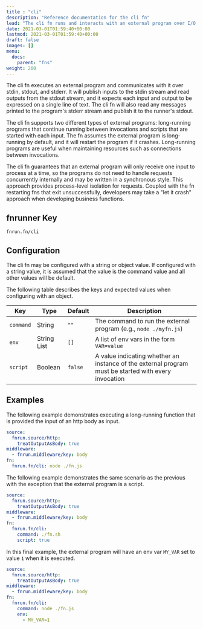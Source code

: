 ```yaml
---
title : "cli"
description: "Reference documentation for the cli fn"
lead: "The cli fn runs and interacts with an external program over I/O streams."
date: 2021-03-01T01:59:40+00:00
lastmod: 2021-03-01T01:59:40+00:00
draft: false
images: []
menu:
  docs:
    parent: "fns"
weight: 200
---
```


The cli fn executes an external program and communicates with it over stdin, 
stdout, and stderr. It will publish inputs to the stdin stream and read outputs
from the stdout stream, and it expects each input and output to be expressed on
a single line of text. The cli fn will also read any messages printed to the
program's stderr stream and publish it to the runner's stdout.

The cli fn supports two different types of external programs: long-running 
programs that continue running between invocations and scripts that are started
with each input. The fn assumes the external program is long-running by default,
and it will restart the program if it crashes. Long-running programs are useful
when maintaining resources such as connections between invocations.

The cli fn guarantees that an external program will only receive one input to
process at a time, so the programs do not need to handle requests concurrently
internally and may be written in a synchronous style. This approach provides
process-level isolation for requests. Coupled with the fn restarting fns that
exit unsuccessfully, developers may take a "let it crash" approach when
developing business functions.

## fnrunner Key
`fnrun.fn/cli`

## Configuration
The cli fn may be configured with a string or object value. If configured with
a string value, it is assumed that the value is the command value and all other
values will be default.

The following table describes the keys and expected values when configuring with
an object.

| Key       | Type        | Default | Description                                                                                          |
|-----------|-------------|---------|------------------------------------------------------------------------------------------------------|
| `command` | String      | `""`    | The command to run the external program (e.g., `node ./myfn.js`)                                     |
| `env`     | String List | `[]`    | A list of env vars in the form `VAR=value`                                                           |
| `script`  | Boolean     | `false` | A value indicating whether an instance of the external program must be started with every invocation |


## Examples
The following example demonstrates executing a long-running function that is
provided the input of an http body as input.

```yaml
source: 
  fnrun.source/http:
    treatOutputAsBody: true
middleware:
  - fnrun.middleware/key: body
fn: 
  fnrun.fn/cli: node ./fn.js
```

The following example demonstrates the same scenario as the previous with the
exception that the external program is a script.

```yaml
source: 
  fnrun.source/http:
    treatOutputAsBody: true
middleware:
  - fnrun.middleware/key: body
fn: 
  fnrun.fn/cli: 
    command: ./fn.sh
    script: true
```

In this final example, the external program will have an env var `MY_VAR` set to
value `1` when it is executed.

```yaml
source: 
  fnrun.source/http:
    treatOutputAsBody: true
middleware:
  - fnrun.middleware/key: body
fn: 
  fnrun.fn/cli: 
    command: node ./fn.js
    env:
      - MY_VAR=1
```